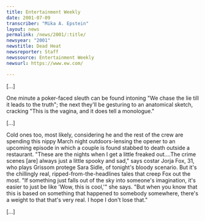 ```yaml
---
title: Entertainment Weekly
date: 2001-07-09
transcriber: "Mika A. Epstein"
layout: news
permalink: /news/2001/:title/
newsyear: "2001"
newstitle: Dead Heat
newsreporter: Staff
newssource: Entertainment Weekly
newsurl: https://www.ew.com/

---
```

[...]

One minute a poker-faced sleuth can be found intoning "We chase the lie till it leads to the truth"; the next they'll be gesturing to an anatomical sketch, cracking "This is the vagina, and it does tell a monologue."

[...]

Cold ones too, most likely, considering he and the rest of the crew are spending this nippy March night outdoors-lensing the opener to an upcoming episode in which a couple is found stabbed to death outside a restaurant. "These are the nights when I get a little freaked out....The crime scenes [are] always just a little spooky and sad," says costar Jorja Fox, 31, who plays Grissom protege Sara Sidle, of tonight's bloody scenario. But it's the chillingly real, ripped-from-the-headlines tales that creep Fox out the most. "If something just falls out of the sky into someone's imagination, it's easier to just be like 'Wow, this is cool,'" she says. "But when you know that this is based on something that happened to somebody somewhere, there's a weight to that that's very real. I hope I don't lose that."

[...]

